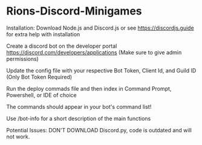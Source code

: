 # Rions-Discord-Minigames

Installation:
 	 Download Node.js and Discord.js or see https://discordjs.guide for extra help with installation
  
  Create a discord bot on the developer portal https://discord.com/developers/applications (Make sure to give admin permissions)
  
  Update the config file with your respective Bot Token, Client Id, and Guild ID (Only Bot Token Required)
  
  
  Run the deploy commads file and then index in Command Prompt, Powershell, or IDE of choice
  
  The commands should appear in your bot's command list!
  
  Use /bot-info for a short description of the main functions
  
  
Potential Issues:
  DON'T DOWNLOAD Discord.py, code is outdated and will not work.
